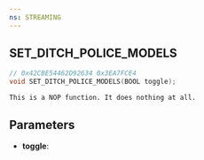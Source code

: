 ```yaml
---
ns: STREAMING
---
```

## SET_DITCH_POLICE_MODELS

```c
// 0x42CBE54462D92634 0x3EA7FCE4
void SET_DITCH_POLICE_MODELS(BOOL toggle);
```

```
This is a NOP function. It does nothing at all.  
```

## Parameters
* **toggle**: 

